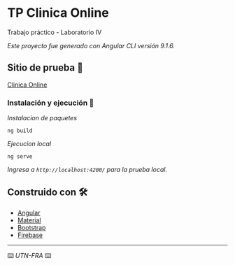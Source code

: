 # TP Clinica Online

Trabajo práctico - Laboratorio IV

_Este proyecto fue generado con Angular CLI versión 9.1.6._

## Sitio de prueba 🚀

[Clinica Online](https://clinica-online-fandrade.herokuapp.com//)

### Instalación y ejecución 🔧

_Instalacion de paquetes_

```
ng build
```

_Ejecucion local_

```
ng serve
```

_Ingresa a `http://localhost:4200/` para la prueba local._

## Construido con 🛠️

* [Angular](https://angular.io/docs)
* [Material](https://material.angular.io/)
* [Bootstrap](https://getbootstrap.com/docs/3.3/)
* [Firebase](https://firebase.google.com/docs)

---
⌨️ _UTN-FRA_ ⌨️
